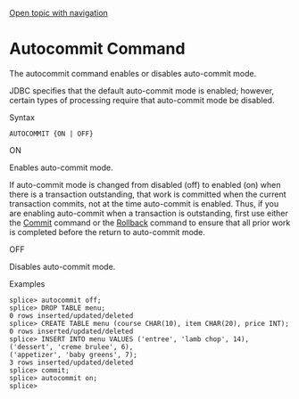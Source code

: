 [Open topic with navigation](../../index.html#Shared/CmdLineReference/CmdAutocommit.html)

[]()Autocommit Command
======================

The <span class="AppCommand">autocommit</span> command enables or disables auto-commit mode.

JDBC specifies that the default auto-commit mode is enabled; however, certain types of processing require that auto-commit mode be disabled.

Syntax

``` FcnSyntax
AUTOCOMMIT {ON | OFF}
```

ON

Enables auto-commit mode.

If auto-commit mode is changed from disabled (<span class="CodeFont">off</span>) to enabled (<span class="CodeFont">on</span>) when there is a transaction outstanding, that work is committed when the current transaction commits, not at the time auto-commit is enabled. Thus, if you are enabling auto-commit when a transaction is outstanding, first use either the [Commit](CmdCommit.html) command or the [Rollback](CmdRollback.html) command to ensure that all prior work is completed before the return to auto-commit mode.

OFF

Disables auto-commit mode.

Examples

``` AppCommand
splice> autocommit off;
splice> DROP TABLE menu;
0 rows inserted/updated/deleted 
splice> CREATE TABLE menu (course CHAR(10), item CHAR(20), price INT);
0 rows inserted/updated/deleted
splice> INSERT INTO menu VALUES ('entree', 'lamb chop', 14),
('dessert', 'creme brulee', 6), 
('appetizer', 'baby greens', 7);
3 rows inserted/updated/deleted
splice> commit;
splice> autocommit on;
splice>
```

 


